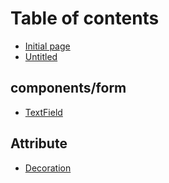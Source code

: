 # Table of contents

* [Initial page](README.md)
* [Untitled](untitled.md)

## components/form <a id="components"></a>

* [TextField](components/textfield.md)

## Attribute

* [Decoration](attribute/attribute.md)

